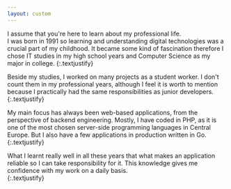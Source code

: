 ```yaml
---
layout: custom
---
```

I assume that you're here to learn about my professional life.  
I was born in 1991 so learning and understanding digital technologies was a crucial part of my childhood.
It became some kind of fascination therefore I chose IT studies in my high school years and Computer Science as my major in college.
{:.textjustify}

Beside my studies, I worked on many projects as a student worker. I don't count them in my professional years, although I feel it is worth to mention because I practically had the same responsibilities as junior developers.  
{:.textjustify}

My main focus has always been web-based applications, from the perspective of backend engineering. Mostly, I have coded in PHP, as it is one of the most chosen server-side programming languages in Central Europe. But I also have a few applications in production written in Go.  
{:.textjustify}

What I learnt really well in all these years that what makes an application reliable so I can take responsibility for it. This knowledge gives me confidence with my work on a daily basis.  
{:.textjustify}
